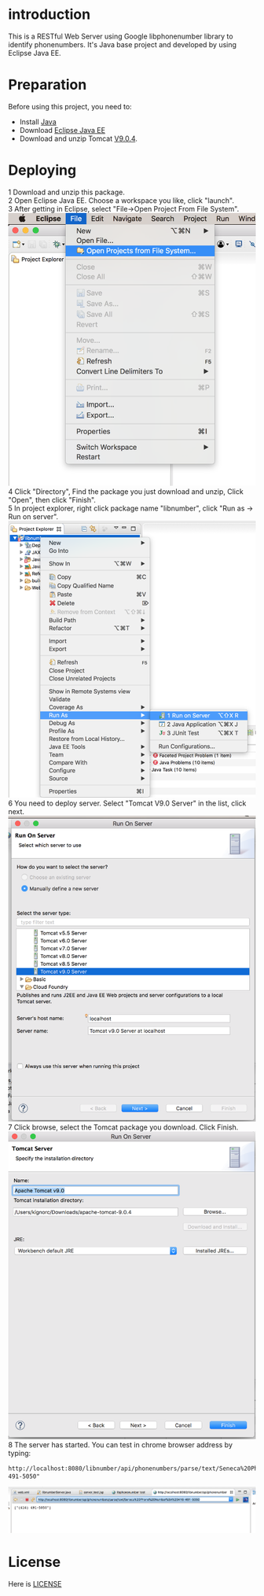 # introduction
This is a RESTful Web Server using Google libphonenumber library to identify phonenumbers. It's Java base project and developed by using Eclipse Java EE. 

# Preparation
Before using this project, you need to:
 - Install [Java](https://www.java.com/en/download/help/download_options.xml)
 - Download [Eclipse Java EE](https://www.eclipse.org/downloads/packages/eclipse-ide-java-ee-developers/keplersr2)
 - Download and unzip Tomcat [V9.0.4](https://tomcat.apache.org/download-90.cgi).

# Deploying
1 Download and unzip this package.\
2 Open Eclipse Java EE. Choose a workspace you like, click "launch".\
3 After getting in Eclipse, select "File->Open Project From File System".\
![alt text](https://github.com/KignorChan/libnumberWebServer/blob/master/capture/Screen%20Shot%202018-02-01%20at%209.01.55%20PM.png)
4 Click "Directory", Find the package you just download and unzip, Click "Open", then click "Finish".\
5 In project explorer, right click package name "libnumber", click "Run as -> Run on server".\
![alt text](https://github.com/KignorChan/libnumberWebServer/blob/master/capture/Screen%20Shot%202018-02-01%20at%209.05.36%20PM.png)
6 You need to deploy server. Select "Tomcat V9.0 Server" in the list, click next.\
![alt text](https://github.com/KignorChan/libnumberWebServer/blob/master/capture/Screen%20Shot%202018-02-01%20at%209.06.21%20PM.png)
7 Click browse, select the Tomcat package you download. Click Finish.\
![alt text](https://github.com/KignorChan/libnumberWebServer/blob/master/capture/Screen%20Shot%202018-02-01%20at%209.06.52%20PM.png)
8 The server has started. You can test in chrome browser address by typing:
```
http://localhost:8080/libnumber/api/phonenumbers/parse/text/Seneca%20Phone%20Number%3A%20416-491-5050" 
```
![alt text](https://github.com/KignorChan/libnumberWebServer/blob/master/capture/Screen%20Shot%202018-02-01%20at%209.11.31%20PM.png)


# License
Here is [LICENSE](LICENSE)
